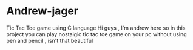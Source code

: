 # Andrew-jager
Tic Tac Toe game using C language
Hi guys , I'm andrew here 
so in this project you can play nostalgic tic tac toe game on your pc without using pen and pencil , isn't that beautiful 
